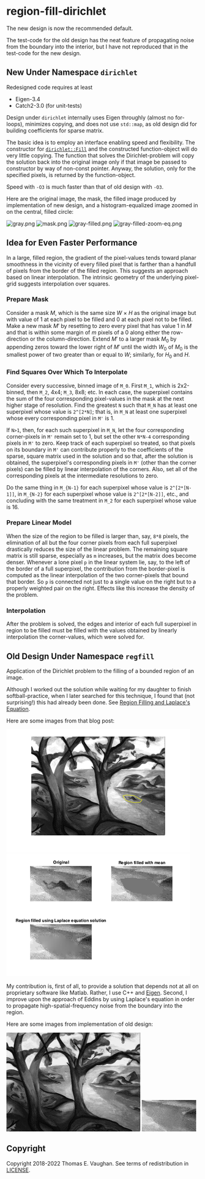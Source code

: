 # region-fill-dirichlet

The new design is now the recommended default.

The test-code for the old design has the neat
feature of propagating noise from the boundary
into the interior, but I have not reproduced
that in the test-code for the new design.

## New Under Namespace `dirichlet`

Redesigned code requires at least

- Eigen-3.4
- Catch2-3.0 (for unit-tests)

Design under `dirichlet` internally uses Eigen
throughly (almost no for-loops), minimizes
copying, and does not use `std::map`, as old
design did for building coefficients for
sparse matrix.

The basic idea is to employ an interface
enabling speed and flexibility.  The constructor
for
[`dirichlet::Fill`](include/dirichlet/Fill.hpp)
and the constructed function-object will do very
little copying.  The function that solves the
Dirichlet-problem will copy the solution back
into the original image only if that image be
passed to constructor by way of non-const
pointer.  Anyway, the solution, only for the
specified pixels, is returned by the
function-object.

Speed with `-O3` is much faster than that of
old design with `-O3`.

Here are the original image, the mask, the
filled image produced by implementation of new
design, and a histogram-equalized image zoomed
in on the central, filled circle:

![gray.png](test/gray.png)
![mask.png](test/mask.png)
![gray-filled.png](test/gray-filled.png)
![gray-filled-zoom-eq.png](test/gray-filled-zoom-eq.png)

## Idea for Even Faster Performance

In a large, filled region, the gradient of the
pixel-values tends toward planar smoothness in
the vicinity of every filled pixel that is
farther than a handfull of pixels from the
border of the filled region.  This suggests an
approach based on linear interpolation.  The
intrinsic geometry of the underlying pixel-grid
suggests interpolation over squares.

### Prepare Mask

Consider a mask $M$, which is the same size
$W\:\times\:H$ as the original image but with
value of 1 at each pixel to be filled and 0 at
each pixel not to be filled.  Make a new mask
$M'$ by resetting to zero every pixel that has
value 1 in $M$ and that is within some margin of
$m$ pixels of a 0 along either the row-direction
or the column-direction.  Extend $M'$ to a
larger mask $M_0$ by appending zeros toward the
lower right of $M'$ until the width $W_0$ of
$M_0$ is the smallest power of two greater than
or equal to $W$; similarly, for $H_0$ and $H$.

### Find Squares Over Which To Interpolate

Consider every successive, binned image of
`M_0`.  First `M_1`, which is 2x2-binned, then
`M_2`, 4x4; `M_3`, 8x8; etc.  In each case, the
superpixel contains the sum of the four
corresponding pixel-values in the mask at the
next higher stage of resolution.  Find the
greatest `N` such that `M_N` has at least one
superpixel whose value is `2^[2*N]`; that is, in
`M_N` at least one superpixel whose every
corresponding pixel in `M'` is 1.

If `N>1`, then, for each such superpixel in
`M_N`, let the four corresponding corner-pixels
in `M'` remain set to 1, but set the other
`N*N-4` corresponding pixels in `M'` to zero.
Keep track of each superpixel so treated, so
that pixels on its boundary in `M'` can
contribute properly to the coefficients of the
sparse, square matrix used in the solution and
so that, after the solution is obtained, the
superpixel's corresponding pixels in `M'` (other
than the corner pixels) can be filled by linear
interpolation of the corners.  Also, set all of
the corresponding pixels at the intermediate
resolutions to zero.

Do the same thing in `M_{N-1}` for each
superpixel whose value is `2^[2*[N-1]]`, in
`M_{N-2}` for each superpixel whose value is
`2^[2*[N-2]]`, etc., and concluding with the
same treatment in `M_2` for each superpixel
whose value is 16.

### Prepare Linear Model

When the size of the region to be filled is
larger than, say, `8*8` pixels, the elimination
of all but the four corner pixels from each full
superpixel drastically reduces the size of the
linear problem.  The remaining square matrix is
still sparse, especially as `m` increases, but
the matrix does become denser.  Whenever a lone
pixel `p` in the linear system lie, say, to the
left of the border of a full superpixel, the
contribution from the border-pixel is computed
as the linear interpolation of the two
corner-pixels that bound that border.  So `p` is
connected not just to a single value on the
right but to a properly weighted pair on the
right.  Effects like this increase the density
of the problem.

### Interpolation

After the problem is solved, the edges and
interior of each full superpixel in region to be
filled must be filled with the values obtained
by linearly interpolation the corner-values,
which were solved for.

## Old Design Under Namespace `regfill`

Application of the Dirichlet problem to the
filling of a bounded region of an image.

Although I worked out the solution while waiting
for my daughter to finish softball-practice,
when I later searched for this technique, I
found that (not surprising!) this had already
been done.  See [Region Filling and Laplace's
Equation](https://blogs.mathworks.com/steve/2015/06/17/region-filling-and-laplaces-equation/).

Here are some images from that blog post:

![exploring_regionfill_01.png](old/exploring_regionfill_01.png)
![exploring_regionfill_12.png](old/exploring_regionfill_12.png)

My contribution is, first of all, to provide a
solution that depends not at all on proprietary
software like Matlab.  Rather, I use C++ and
[Eigen](http://eigen.tuxfamily.org/index.php?title=Main_Page).
Second, I improve upon the approach of Eddins by
using Laplace's equation in order to propagate
high-spatial-frequency noise from the boundary
into the region.

Here are some images from implementation of old
design:

![trees-mod3.png](old/trees-mod3.png)
![trees-mod3-cut.png](old/trees-mod3-cut.png)

## Copyright

Copyright 2018-2022 Thomas E. Vaughan.  See
terms of redistribution in [LICENSE](LICENSE).

<!--
Narrow textwidth allows editing of file in
cell-phone's browser.

vim: set tw=48:
-->
